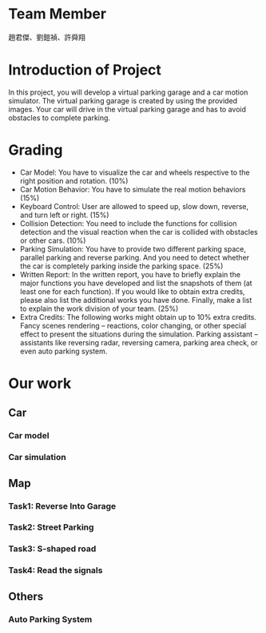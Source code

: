 # Team Member
趙君傑、劉鎧禎、許舜翔

# Introduction of Project
In this project, you will develop a virtual parking garage and a car motion simulator. 
The virtual parking garage is created by using the provided images. Your car will drive in the virtual parking garage and has to avoid obstacles to complete parking.  
# Grading
+ Car Model: You have to visualize the car and wheels respective to the right position and rotation. (10%)
+ Car Motion Behavior: You have to simulate the real motion behaviors (15%)
+ Keyboard Control: User are allowed to speed up, slow down, reverse, and turn left or right. (15%)
+ Collision Detection: You need to include the functions for collision detection and the visual reaction when the car is collided with obstacles or other cars. (10%)
+ Parking Simulation: You have to provide two different parking space, parallel parking and reverse parking. And you need to detect whether the car is completely parking inside the parking space. (25%)
+ Written Report: In the written report, you have to briefly explain the major functions you have developed and list the snapshots of them (at least one for each function). If you would like to obtain extra credits, please also list the additional works you have done. Finally, make a list to explain the work division of your team. (25%)
+ Extra Credits: The following works might obtain up to 10% extra credits. 
Fancy scenes rendering – reactions, color changing, or other special effect to present the situations during the simulation. 
Parking assistant – assistants like reversing radar, reversing camera, parking area check, or even auto parking system.   
# Our work
## Car 
### Car model
### Car simulation
## Map
### Task1: Reverse Into Garage
### Task2: Street Parking
### Task3: S-shaped road
### Task4: Read the signals
## Others
### Auto Parking System


